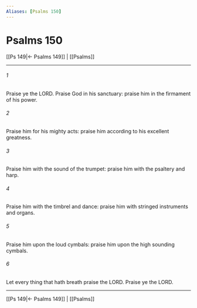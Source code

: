 ```yaml
---
Aliases: [Psalms 150]
---
```

# Psalms 150

[[Ps 149|← Psalms 149]] | [[Psalms]]
***



###### 1 
Praise ye the LORD. Praise God in his sanctuary: praise him in the firmament of his power. 

###### 2 
Praise him for his mighty acts: praise him according to his excellent greatness. 

###### 3 
Praise him with the sound of the trumpet: praise him with the psaltery and harp. 

###### 4 
Praise him with the timbrel and dance: praise him with stringed instruments and organs. 

###### 5 
Praise him upon the loud cymbals: praise him upon the high sounding cymbals. 

###### 6 
Let every thing that hath breath praise the LORD. Praise ye the LORD.

***
[[Ps 149|← Psalms 149]] | [[Psalms]]

